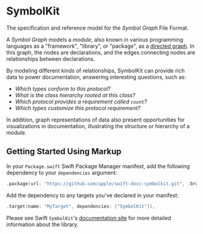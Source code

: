 # SymbolKit 

The specification and reference model for the *Symbol Graph* File Format.

A *Symbol Graph* models a *module*, also known in various programming languages as a "framework", "library", or "package", as a [directed graph](https://en.wikipedia.org/wiki/Directed_graph). In this graph, the nodes are declarations, and the edges connecting nodes are relationships between declarations.

By modeling different kinds of relationships, SymbolKit can provide rich data to power documentation, answering interesting questions, such as:

- *Which types conform to this protocol?*
- *What is the class hierarchy rooted at this class?*
- *Which protocol provides a requirement called `count`?*
- *Which types customize this protocol requirement?*

In addition, graph representations of data also present opportunities for visualizations in documentation, illustrating the structure or hierarchy of a module.

## Getting Started Using Markup

In your `Package.swift` Swift Package Manager manifest, add the following dependency to your `dependencies` argument:

```swift
.package(url: "https://github.com/apple/swift-docc-symbolkit.git", .branch("main")),
```

Add the dependency to any targets you've declared in your manifest:

```swift
.target(name: "MyTarget", dependencies: ["SymbolKit"]),
```

Please see Swift `SymbolKit`'s [documentation site](https://apple.github.io/swift-docc-symbolkit/documentation/symbolkit/) for more detailed information about the library.

<!-- Copyright (c) 2021-2022 Apple Inc and the Swift Project authors. All Rights Reserved. -->
